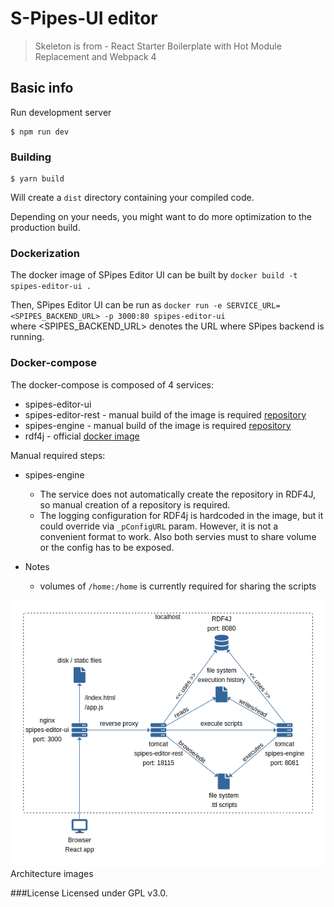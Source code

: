 # S-Pipes-UI editor

> Skeleton is from - React Starter Boilerplate with Hot Module Replacement and Webpack 4

## Basic info

Run development server

```
$ npm run dev
```

### Building

```
$ yarn build
```

Will create a `dist` directory containing your compiled code.

Depending on your needs, you might want to do more optimization to the production build.


### Dockerization
The docker image of SPipes Editor UI can be built by `docker build -t spipes-editor-ui .`

Then, SPipes Editor UI can be run as `docker run -e SERVICE_URL=<SPIPES_BACKEND_URL> -p 3000:80 spipes-editor-ui`   
where <SPIPES_BACKEND_URL> denotes the URL where SPipes backend is running.


### Docker-compose
The docker-compose is composed of 4 services:
* spipes-editor-ui
* spipes-editor-rest - manual build of the image is required [repository](https://github.com/chlupnoha/s-pipes-newgen)
* spipes-engine - manual build of the image is required [repository](https://github.com/kbss-cvut/s-pipes)
* rdf4j - official [docker image](https://hub.docker.com/r/eclipse/rdf4j-workbench)

Manual required steps: 
* spipes-engine
    * The service does not automatically create the repository in RDF4J, so manual creation of a repository is required.
    * The logging configuration for RDF4j is hardcoded in the image, but it could override via `_pConfigURL` param. However, it is not a convenient format to work. Also both servies must to share volume or the config has to be exposed.

* Notes
    * volumes of `/home:/home` is currently required for sharing the scripts 

![GitHub Logo](public/architecture.png)
Architecture images

###License
Licensed under GPL v3.0.
